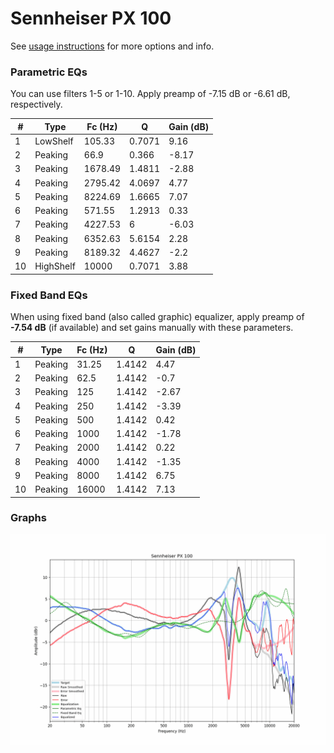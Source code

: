 # Sennheiser PX 100
See [usage instructions](https://github.com/jaakkopasanen/AutoEq#usage) for more options and info.

### Parametric EQs
You can use filters 1-5 or 1-10. Apply preamp of -7.15 dB or -6.61 dB, respectively.

|   # | Type      |   Fc (Hz) |      Q |   Gain (dB) |
|-----|-----------|-----------|--------|-------------|
|   1 | LowShelf  |    105.33 | 0.7071 |        9.16 |
|   2 | Peaking   |     66.9  | 0.366  |       -8.17 |
|   3 | Peaking   |   1678.49 | 1.4811 |       -2.88 |
|   4 | Peaking   |   2795.42 | 4.0697 |        4.77 |
|   5 | Peaking   |   8224.69 | 1.6665 |        7.07 |
|   6 | Peaking   |    571.55 | 1.2913 |        0.33 |
|   7 | Peaking   |   4227.53 | 6      |       -6.03 |
|   8 | Peaking   |   6352.63 | 5.6154 |        2.28 |
|   9 | Peaking   |   8189.32 | 4.4627 |       -2.2  |
|  10 | HighShelf |  10000    | 0.7071 |        3.88 |

### Fixed Band EQs
When using fixed band (also called graphic) equalizer, apply preamp of **-7.54 dB** (if available) and set gains manually with these parameters.

|   # | Type    |   Fc (Hz) |      Q |   Gain (dB) |
|-----|---------|-----------|--------|-------------|
|   1 | Peaking |     31.25 | 1.4142 |        4.47 |
|   2 | Peaking |     62.5  | 1.4142 |       -0.7  |
|   3 | Peaking |    125    | 1.4142 |       -2.67 |
|   4 | Peaking |    250    | 1.4142 |       -3.39 |
|   5 | Peaking |    500    | 1.4142 |        0.42 |
|   6 | Peaking |   1000    | 1.4142 |       -1.78 |
|   7 | Peaking |   2000    | 1.4142 |        0.22 |
|   8 | Peaking |   4000    | 1.4142 |       -1.35 |
|   9 | Peaking |   8000    | 1.4142 |        6.75 |
|  10 | Peaking |  16000    | 1.4142 |        7.13 |

### Graphs
![](./Sennheiser%20PX%20100.png)
